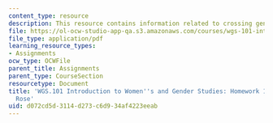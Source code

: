 ```yaml
---
content_type: resource
description: This resource contains information related to crossing gender boundaries.
file: https://ol-ocw-studio-app-qa.s3.amazonaws.com/courses/wgs-101-introduction-to-womens-and-gender-studies-fall-2014/d072cd5d3114d273c6d934af4223eeab_MITWGS_101F14_Hwork12.pdf
file_type: application/pdf
learning_resource_types:
- Assignments
ocw_type: OCWFile
parent_title: Assignments
parent_type: CourseSection
resourcetype: Document
title: 'WGS.101 Introduction to Women''s and Gender Studies: Homework 12 Ma Vie en
  Rose'
uid: d072cd5d-3114-d273-c6d9-34af4223eeab
---
```

